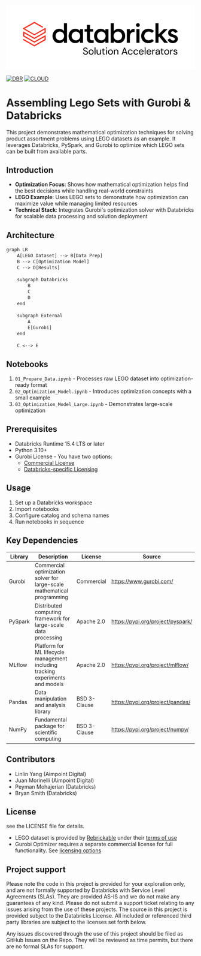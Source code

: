 <img src=https://raw.githubusercontent.com/databricks-industry-solutions/.github/main/profile/solacc_logo.png width="600px">

[![DBR](https://img.shields.io/badge/DBR-CHANGE_ME-red?logo=databricks&style=for-the-badge)](https://docs.databricks.com/release-notes/runtime/CHANGE_ME.html)
[![CLOUD](https://img.shields.io/badge/CLOUD-CHANGE_ME-blue?logo=googlecloud&style=for-the-badge)](https://databricks.com/try-databricks)

# Assembling Lego Sets with Gurobi & Databricks

This project demonstrates mathematical optimization techniques for solving product assortment problems using LEGO datasets as an example. It leverages Databricks, PySpark, and Gurobi to optimize which LEGO sets can be built from available parts.

## Introduction

- **Optimization Focus**: Shows how mathematical optimization helps find the best decisions while handling real-world constraints
- **LEGO Example**: Uses LEGO sets to demonstrate how optimization can maximize value while managing limited resources
- **Technical Stack**: Integrates Gurobi's optimization solver with Databricks for scalable data processing and solution deployment

## Architecture

```mermaid
graph LR
    A[LEGO Dataset] --> B[Data Prep]
    B --> C[Optimization Model]
    C --> D[Results]
    
    subgraph Databricks
        B
        C
        D
    end

    subgraph External
        A
        E[Gurobi]
    end
    
    C <--> E
```

## Notebooks

1. `01_Prepare_Data.ipynb` - Processes raw LEGO dataset into optimization-ready format
2. `02_Optimization_Model.ipynb` - Introduces optimization concepts with a small example
3. `03_Optimization_Model_Large.ipynb` - Demonstrates large-scale optimization

## Prerequisites

- Databricks Runtime 15.4 LTS or later
- Python 3.10+
- Gurobi License - You have two options:
  - [Commercial License](https://www.gurobi.com/solutions/licensing/)
  - [Databricks-specific Licensing](https://support.gurobi.com/hc/en-us/articles/20659745842961-Databricks-Architecture-and-licensing)

## Usage

1. Set up a Databricks workspace
2. Import notebooks
3. Configure catalog and schema names
4. Run notebooks in sequence

## Key Dependencies

| Library | Description | License | Source |
|---------|-------------|---------|---------|
| Gurobi | Commercial optimization solver for large-scale mathematical programming | Commercial | https://www.gurobi.com/ |
| PySpark | Distributed computing framework for large-scale data processing | Apache 2.0 | https://pypi.org/project/pyspark/ |
| MLflow | Platform for ML lifecycle management including tracking experiments and models | Apache 2.0 | https://pypi.org/project/mlflow/ |
| Pandas | Data manipulation and analysis library | BSD 3-Clause | https://pypi.org/project/pandas/ |
| NumPy | Fundamental package for scientific computing | BSD 3-Clause | https://pypi.org/project/numpy/ |

## Contributors

- Linlin Yang (Aimpoint Digital)
- Juan Morinelli (Aimpoint Digital) 
- Peyman Mohajerian (Databricks)
- Bryan Smith (Databricks)

## License

see the LICENSE file for details.

- LEGO dataset is provided by [Rebrickable](https://rebrickable.com) under their [terms of use](https://rebrickable.com/terms/)
- Gurobi Optimizer requires a separate commercial license for full functionality. See [licensing options](https://www.gurobi.com/solutions/licensing/)


## Project support
Please note the code in this project is provided for your exploration only, and are not formally supported by Databricks with Service Level Agreements (SLAs). They are provided AS-IS and we do not make any guarantees of any kind. Please do not submit a support ticket relating to any issues arising from the use of these projects. The source in this project is provided subject to the Databricks License. All included or referenced third party libraries are subject to the licenses set forth below.

Any issues discovered through the use of this project should be filed as GitHub Issues on the Repo. They will be reviewed as time permits, but there are no formal SLAs for support.